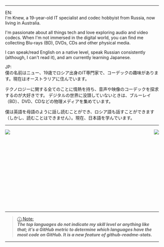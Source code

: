 _____________________________________________________________________________________________________________
EN:<br> 
I'm Knew, a 19-year-old IT specialist and codec hobbyist from Russia, now living in Australia.
 
I'm passionate about all things tech and love exploring audio and video codecs. 
When I'm not immersed in the digital world, you can find me collecting Blu-rays (BD), DVDs, CDs and other physical media.

I can speak/read English on a native level, speak Russian consistently (although, I can't read it), and am currently learning Japanese.

JP:<br>
僕の名前はニュー、19歳でロシア出身のIT専門家で、コーデックの趣味があります。現在はオーストラリアに住んでいます。

テクノロジーに関する全てのことに情熱を持ち、音声や映像のコーデックを探求するのが大好きです。
デジタルの世界に没頭していないときは、ブルーレイ（BD）、DVD、CDなどの物理メディアを集めています。

僕は英語を母語のように話し読むことができ、ロシア語も話すことができます（しかし、読むことはできません）。現在、日本語を学んでいます。
_____________________________________________________________________________________________________________

<picture>

<source 
  srcset="https://github-readme-stats.vercel.app/api?username=knewest&show_icons=true&theme=dark"
  media="(prefers-color-scheme: dark)"
/>
<source
  srcset="https://github-readme-stats.vercel.app/api?username=knewest&show_icons=true"
  media="(prefers-color-scheme: dark), (prefers-color-scheme: no-preference)"
/>
<img align="right" img src="https://github-readme-stats.vercel.app/api?username=knewest&show_icons=true" />

</picture>
<picture>

<source 
  srcset="https://github-readme-stats.vercel.app/api/top-langs/?username=knewest&langs_count=8&theme=dark"
  media="(prefers-color-scheme: dark)"
/>
<source
  srcset="https://github-readme-stats.vercel.app/api/top-langs/?username=knewest&langs_count=8&theme=dark"
  media="(prefers-color-scheme: dark), (prefers-color-scheme: no-preference)"
/>
<img align="left" img src="https://github-readme-stats.vercel.app/api/top-langs/?username=knewest&langs_count=8&theme=dark" />

</picture> 
<br><br><br><br><br><br><br><br><br><br><br><br><br><br><br>

_____________________________________________________________________________________________________________

> [ⓘ Note:]() <br>
***The top languages do not indicate my skill level or anything like that; it's a GitHub metric to determine which languages have the most code on GitHub. It is a new feature of github-readme-stats.***  


_____________________________________________________________________________________________________________

